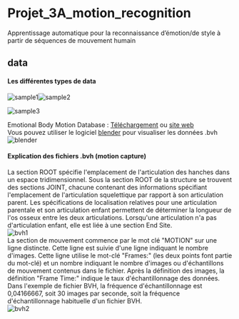 # Projet_3A_motion_recognition
Apprentissage automatique pour la reconnaissance d’émotion/de style à partir de séquences de mouvement humain        
## data              
#### Les différentes types de data            
<img alt="sample1" src="https://i.imgur.com/QxML83b.gif" /><img alt="sample2" src="https://i.imgur.com/vfge7DS.gif" />

<img alt="sample3" src="https://i.imgur.com/UvBM1gv.gif" />           
          
Emotional Body Motion Database : [Téléchargement](https://1drv.ms/u/s!Apv4Ke1FYz8zgQUBfj2P2jsgOC3z?e=klDEYn) ou [site web](http://ebmdb.tuebingen.mpg.de)     
Vous pouvez utiliser le logiciel [blender](https://www.blender.org) pour visualiser les données .bvh         
<img alt="blender" src="" />                                        
#### Explication des fichiers .bvh (motion capture)       
             
La section ROOT spécifie l'emplacement de l'articulation des hanches dans un espace tridimensionnel. Sous la section ROOT de la structure se trouvent des sections JOINT, chacune contenant des informations spécifiant l'emplacement de l'articulation squelettique par rapport à son articulation parent. Les spécifications de localisation relatives pour une articulation parentale et son articulation enfant permettent de déterminer la longueur de l'os osseux entre les deux articulations. Lorsqu'une articulation n'a pas d'articulation enfant, elle est liée à une section End Site.       
<img alt="bvh1" src="http://www.cs.cityu.edu.hk/~howard/Teaching/CS4185-5185-2007-SemA/Group12/Terence/BVH%20file%20(part%201).jpg" />     
La section de mouvement commence par le mot clé "MOTION" sur une ligne distincte. Cette ligne est suivie d'une ligne indiquant le nombre d'images. Cette ligne utilise le mot-clé "Frames:" (les deux points font partie du mot-clé) et un nombre indiquant le nombre d'images ou d'échantillons de mouvement contenus dans le fichier. Après la définition des images, la définition "Frame Time:" indique le taux d'échantillonnage des données. Dans l'exemple de fichier BVH, la fréquence d'échantillonnage est 0,04166667, soit 30 images par seconde, soit la fréquence d'échantillonnage habituelle d'un fichier BVH.         
<img alt="bvh2" src="http://www.cs.cityu.edu.hk/~howard/Teaching/CS4185-5185-2007-SemA/Group12/Terence/BVH%20file%20(part%202).jpg" />     







